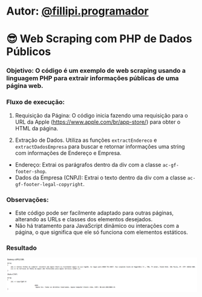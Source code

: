 # Autor: [@fillipi.programador](https://www.instagram.com/fillipi.programador/)

# :sunglasses: Web Scraping com PHP de Dados Públicos

### Objetivo: O código é um exemplo de web scraping usando a linguagem PHP para extrair informações públicas de uma página web.

### Fluxo de execução:

1. Requisição da Página: O código inicia fazendo uma requisição para o URL da Apple (https://www.apple.com/br/app-store/) para obter o HTML da página.

2. Extração de Dados. Utiliza as funções ` extractEndereco ` e ` extractDadosEmpresa ` para buscar e retornar informações uma string com informações de Endereço e Empresa.

- Endereço: Extrai os parágrafos dentro da div com a classe ` ac-gf-footer-shop `.
- Dados da Empresa (CNPJ): Extrai o texto dentro da div com a classe ` ac-gf-footer-legal-copyright `.

### Observações:

- Este código pode ser facilmente adaptado para outras páginas, alterando as URLs e classes dos elementos desejados.
- Não há tratamento para JavaScript dinâmico ou interações com a página, o que significa que ele só funciona com elementos estáticos.

### Resultado

![Resultado do Site](https://github.com/Fillipis/web-scraping-com-php/blob/master/img-result.png)